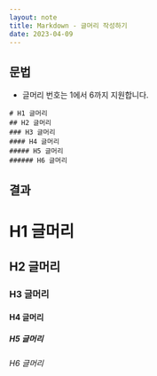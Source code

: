 ```yaml
---
layout: note
title: Markdown - 글머리 작성하기
date: 2023-04-09
---
```





## 문법

- 글머리 번호는 1에서 6까지 지원합니다.

```
# H1 글머리
## H2 글머리
### H3 글머리
#### H4 글머리
##### H5 글머리
###### H6 글머리
```


## 결과

# H1 글머리
## H2 글머리
### H3 글머리
#### H4 글머리
##### H5 글머리
###### H6 글머리
